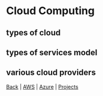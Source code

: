 # Cloud Computing 

## types of cloud

## types of services model

## various cloud providers

[Back](../cloud.md) | [AWS](../aws/aws.md) | [Azure](../azure/azure.md) | [Projects](../projects/projects.md)